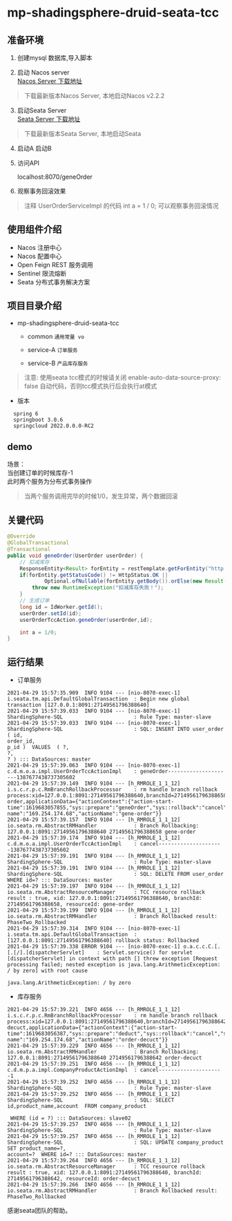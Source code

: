 # mp-shadingsphere-druid-seata-tcc

## 准备环境

1. 创建mysql 数据库,导入脚本

2. 启动 Nacos server <br>
  [Nacos Server 下载地址](https://github.com/alibaba/nacos/releases)

> 下载最新版本Nacos Server, 本地启动Nacos  v2.2.2



3. 启动Seata Server <br>
  [Seata Server 下载地址](https://github.com/seata/seata/releases)

> 下载最新版本Seata Server, 本地启动Seata

4. 启动A 启动B

5. 访问API

    localhost:8070/geneOrder

6. 观察事务回滚效果

> 注释 UserOrderServiceImpl 的代码   int a = 1 / 0; 可以观察事务回滚情况

## 使用组件介绍

* Nacos 注册中心
* Nacos 配置中心
* Open Feign REST 服务调用
* Sentinel 限流熔断
* Seata 分布式事务解决方案

## 项目目录介绍

- mp-shadingsphere-druid-seata-tcc
    - common
      `通用常量 vo`

    - service-A
      `订单服务`
    - service-B
      `产品库存服务`
   

> 注意: 使用seata tcc模式的时候请关闭 enable-auto-data-source-proxy: false 自动代码，否则tcc模式执行后会执行at模式

- 版本

```
  spring 6 
  springboot 3.0.6
  springcloud 2022.0.0.0-RC2
```

## demo

场景：<br/>
当创建订单的时候库存-1 <br/>
此时两个服务为分布式事务操作<br/>
> 当两个服务调用完毕的时候1/0，发生异常，两个数据回滚

## 关键代码

```java
@Override
@GlobalTransactional
@Transactional
public void geneOrder(UserOrder userOrder) {
    // 扣减库存
    ResponseEntity<Result> forEntity = restTemplate.getForEntity("http://localhost:8071/deduct?id=1", Result.class);
    if(forEntity.getStatusCode() != HttpStatus.OK ||
            Optional.ofNullable(forEntity.getBody()).orElse(new Result()).getCode() != 200) {
        throw new RuntimeException("扣减库存失败！");
    }
    // 生成订单
    long id = IdWorker.getId();
    userOrder.setId(id);
    userOrderTccAction.geneOrder(userOrder,id);

    int a = 1/0;
}
```

## 运行结果

- 订单服务

```
2021-04-29 15:57:35.909  INFO 9104 --- [nio-8070-exec-1] i.seata.tm.api.DefaultGlobalTransaction  : Begin new global transaction [127.0.0.1:8091:27149561796388640]
2021-04-29 15:57:39.033  INFO 9104 --- [nio-8070-exec-1] ShardingSphere-SQL                       : Rule Type: master-slave
2021-04-29 15:57:39.033  INFO 9104 --- [nio-8070-exec-1] ShardingSphere-SQL                       : SQL: INSERT INTO user_order  ( id,
order_id,
p_id )  VALUES  ( ?,
?,
? ) ::: DataSources: master
2021-04-29 15:57:39.063  INFO 9104 --- [nio-8070-exec-1] c.d.m.o.a.impl.UserOrderTccActionImpl    : geneOrder---------------------1387677438737305602
2021-04-29 15:57:39.149  INFO 9104 --- [h_RMROLE_1_1_12] i.s.c.r.p.c.RmBranchRollbackProcessor    : rm handle branch rollback process:xid=127.0.0.1:8091:27149561796388640,branchId=27149561796388658,branchType=TCC,resourceId=gene-order,applicationData={"actionContext":{"action-start-time":1619683057855,"sys::prepare":"geneOrder","sys::rollback":"cancel","sys::commit":"commit","id":1387677438737305602,"host-name":"169.254.174.68","actionName":"gene-order"}}
2021-04-29 15:57:39.157  INFO 9104 --- [h_RMROLE_1_1_12] io.seata.rm.AbstractRMHandler            : Branch Rollbacking: 127.0.0.1:8091:27149561796388640 27149561796388658 gene-order
2021-04-29 15:57:39.174  INFO 9104 --- [h_RMROLE_1_1_12] c.d.m.o.a.impl.UserOrderTccActionImpl    : cancel---------------------1387677438737305602
2021-04-29 15:57:39.191  INFO 9104 --- [h_RMROLE_1_1_12] ShardingSphere-SQL                       : Rule Type: master-slave
2021-04-29 15:57:39.191  INFO 9104 --- [h_RMROLE_1_1_12] ShardingSphere-SQL                       : SQL: DELETE FROM user_order WHERE id=? ::: DataSources: master
2021-04-29 15:57:39.197  INFO 9104 --- [h_RMROLE_1_1_12] io.seata.rm.AbstractResourceManager      : TCC resource rollback result : true, xid: 127.0.0.1:8091:27149561796388640, branchId: 27149561796388658, resourceId: gene-order
2021-04-29 15:57:39.199  INFO 9104 --- [h_RMROLE_1_1_12] io.seata.rm.AbstractRMHandler            : Branch Rollbacked result: PhaseTwo_Rollbacked
2021-04-29 15:57:39.314  INFO 9104 --- [nio-8070-exec-1] i.seata.tm.api.DefaultGlobalTransaction  : [127.0.0.1:8091:27149561796388640] rollback status: Rollbacked
2021-04-29 15:57:39.338 ERROR 9104 --- [nio-8070-exec-1] o.a.c.c.C.[.[.[/].[dispatcherServlet]    : Servlet.service() for servlet [dispatcherServlet] in context with path [] threw exception [Request processing failed; nested exception is java.lang.ArithmeticException: / by zero] with root cause

java.lang.ArithmeticException: / by zero
```

- 库存服务

```
2021-04-29 15:57:39.221  INFO 4656 --- [h_RMROLE_1_1_12] i.s.c.r.p.c.RmBranchRollbackProcessor    : rm handle branch rollback process:xid=127.0.0.1:8091:27149561796388640,branchId=27149561796388642,branchType=TCC,resourceId=order-decuct,applicationData={"actionContext":{"action-start-time":1619683056387,"sys::prepare":"deduct","sys::rollback":"cancel","sys::commit":"commit","id":1,"host-name":"169.254.174.68","actionName":"order-decuct"}}
2021-04-29 15:57:39.229  INFO 4656 --- [h_RMROLE_1_1_12] io.seata.rm.AbstractRMHandler            : Branch Rollbacking: 127.0.0.1:8091:27149561796388640 27149561796388642 order-decuct
2021-04-29 15:57:39.251  INFO 4656 --- [h_RMROLE_1_1_12] c.d.m.p.a.impl.CompanyProductActionImpl  : cancel---------------------1
2021-04-29 15:57:39.252  INFO 4656 --- [h_RMROLE_1_1_12] ShardingSphere-SQL                       : Rule Type: master-slave
2021-04-29 15:57:39.252  INFO 4656 --- [h_RMROLE_1_1_12] ShardingSphere-SQL                       : SQL: SELECT  id,product_name,account  FROM company_product 
 
 WHERE (id = ?) ::: DataSources: slave02
2021-04-29 15:57:39.257  INFO 4656 --- [h_RMROLE_1_1_12] ShardingSphere-SQL                       : Rule Type: master-slave
2021-04-29 15:57:39.257  INFO 4656 --- [h_RMROLE_1_1_12] ShardingSphere-SQL                       : SQL: UPDATE company_product  SET product_name=?,
account=?  WHERE id=? ::: DataSources: master
2021-04-29 15:57:39.264  INFO 4656 --- [h_RMROLE_1_1_12] io.seata.rm.AbstractResourceManager      : TCC resource rollback result : true, xid: 127.0.0.1:8091:27149561796388640, branchId: 27149561796388642, resourceId: order-decuct
2021-04-29 15:57:39.266  INFO 4656 --- [h_RMROLE_1_1_12] io.seata.rm.AbstractRMHandler            : Branch Rollbacked result: PhaseTwo_Rollbacked
```

感谢seata团队的帮助。